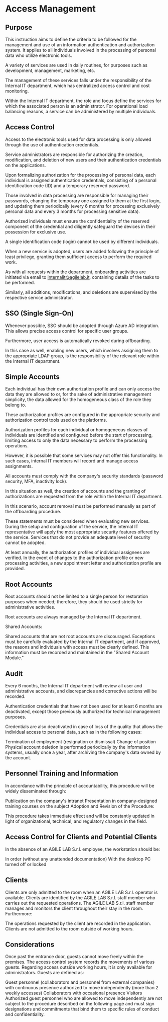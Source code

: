 # Access Management 

## Purpose

This instruction aims to define the criteria to be followed for the management and use of an information authentication and authorization system. It applies to all individuals involved in the processing of personal data who utilize electronic tools.

A variety of services are used in daily routines, for purposes such as development, management, marketing, etc.

The management of these services falls under the responsibility of the Internal IT department, which has centralized access control and cost monitoring.

Within the Internal IT department, the role and focus define the services for which the associated person is an administrator. For operational load balancing reasons, a service can be administered by multiple individuals.

## Access Control

Access to the electronic tools used for data processing is only allowed through the use of authentication credentials.

Service administrators are responsible for authorizing the creation, modification, and deletion of new users and their authentication credentials on the applications.

Upon formalizing authorization for the processing of personal data, each individual is assigned authentication credentials, consisting of a personal identification code (ID) and a temporary reserved password.

Those involved in data processing are responsible for managing their passwords, changing the temporary one assigned to them at the first login, and updating them periodically (every 6 months for processing exclusively personal data and every 3 months for processing sensitive data).

Authorized individuals must ensure the confidentiality of the reserved component of the credential and diligently safeguard the devices in their possession for exclusive use.

A single identification code (login) cannot be used by different individuals.

When a new service is adopted, users are added following the principle of least privilege, granting them sufficient access to perform the required work.

As with all requests within the department, onboarding activities are initiated via email to internalit@agilelab.it, containing details of the tasks to be performed.

Similarly, all additions, modifications, and deletions are supervised by the respective service administrator.

## SSO (Single Sign-On)

Whenever possible, SSO should be adopted through Azure AD integration. This allows precise access control for specific user groups.

Furthermore, user access is automatically revoked during offboarding.

In this case as well, enabling new users, which involves assigning them to the appropriate LDAP group, is the responsibility of the relevant role within the Internal IT department.

## Simple Accounts

Each individual has their own authorization profile and can only access the data they are allowed to or, for the sake of administrative management simplicity, the data allowed for the homogeneous class of the role they belong to.

These authorization profiles are configured in the appropriate security and authorization control tools used on the platforms.

Authorization profiles for each individual or homogeneous classes of individuals are identified and configured before the start of processing, limiting access to only the data necessary to perform the processing operations.

However, it is possible that some services may not offer this functionality. In such cases, internal IT members will record and manage access assignments.

All accounts must comply with the company's security standards (password security, MFA, inactivity lock).

In this situation as well, the creation of accounts and the granting of authorizations are requested from the role within the Internal IT department.

In this scenario, account removal must be performed manually as part of the offboarding procedure.

These statements must be considered when evaluating new services. During the setup and configuration of the service, the Internal IT representative will apply the most appropriate security features offered by the service. Services that do not provide an adequate level of security cannot be adopted.

At least annually, the authorization profiles of individual assignees are verified. In the event of changes to the authorization profile or new processing activities, a new appointment letter and authorization profile are provided.

## Root Accounts

Root accounts should not be limited to a single person for restoration purposes when needed; therefore, they should be used strictly for administrative activities.

Root accounts are always managed by the Internal IT department.

Shared Accounts:

Shared accounts that are not root accounts are discouraged. Exceptions must be carefully evaluated by the Internal IT department, and if approved, the reasons and individuals with access must be clearly defined. This information must be recorded and maintained in the "Shared Account Module."

## Audit

Every 6 months, the Internal IT department will review all user and administrative accounts, and discrepancies and corrective actions will be recorded.

Authentication credentials that have not been used for at least 6 months are deactivated, except those previously authorized for technical management purposes.

Credentials are also deactivated in case of loss of the quality that allows the individual access to personal data, such as in the following cases:

Termination of employment (resignation or dismissal)
Change of position
Physical account deletion is performed periodically by the information systems, usually once a year, after archiving the company's data owned by the account.

## Personnel Training and Information

In accordance with the principle of accountability, this procedure will be widely disseminated through:

Publication on the company's intranet
Presentation in company-designed training courses on the subject
Adoption and Revision of the Procedure:

This procedure takes immediate effect and will be constantly updated in light of organizational, technical, and regulatory changes in the field.

## Access Control for Clients and Potential Clients

In the absence of an AGILE LAB S.r.l. employee, the workstation should be:

In order (without any unattended documentation)
With the desktop PC turned off or locked
## Clients

Clients are only admitted to the room when an AGILE LAB S.r.l. operator is available.
Clients are identified by the AGILE LAB S.r.l. staff member who carries out the requested operations.
The AGILE LAB S.r.l. staff member manages and monitors the client throughout their stay in the room.
Furthermore:

The operations requested by the client are recorded in the application.
Clients are not admitted to the room outside of working hours.
## Considerations

Once past the entrance door, guests cannot move freely within the premises.
The access control system records the movements of various guests.
Regarding access outside working hours, it is only available for administrators.
Guests are defined as:

Guest personnel (collaborators and personnel from external companies) with continuous presence authorized to move independently (more than 2 weekly accesses)
Collaborators with occasional presence
Visitors
Authorized guest personnel who are allowed to move independently are not subject to the procedure described on the following page and must sign designations and commitments that bind them to specific rules of conduct and confidentiality.